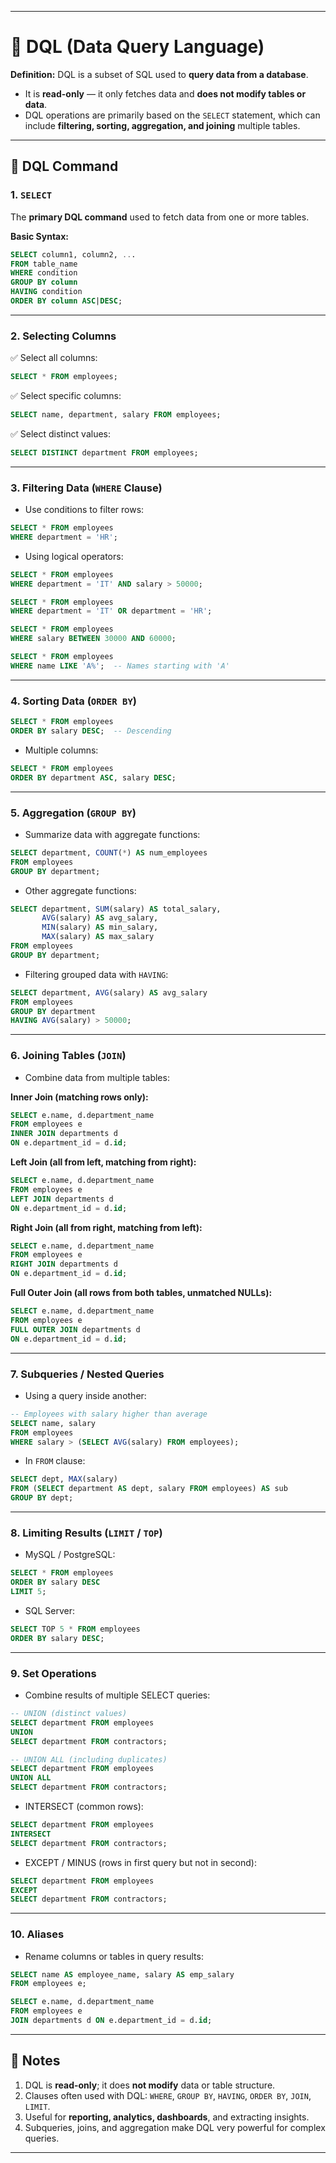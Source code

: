 
---

# 🔎 DQL (Data Query Language)

**Definition:**
DQL is a subset of SQL used to **query data from a database**.

* It is **read-only** — it only fetches data and **does not modify tables or data**.
* DQL operations are primarily based on the `SELECT` statement, which can include **filtering, sorting, aggregation, and joining** multiple tables.

---

## 🔹 DQL Command

### **1. `SELECT`**

The **primary DQL command** used to fetch data from one or more tables.

**Basic Syntax:**

```sql
SELECT column1, column2, ...
FROM table_name
WHERE condition
GROUP BY column
HAVING condition
ORDER BY column ASC|DESC;
```

---

### **2. Selecting Columns**

✅ Select all columns:

```sql
SELECT * FROM employees;
```

✅ Select specific columns:

```sql
SELECT name, department, salary FROM employees;
```

✅ Select distinct values:

```sql
SELECT DISTINCT department FROM employees;
```

---

### **3. Filtering Data (`WHERE` Clause)**

* Use conditions to filter rows:

```sql
SELECT * FROM employees
WHERE department = 'HR';
```

* Using logical operators:

```sql
SELECT * FROM employees
WHERE department = 'IT' AND salary > 50000;

SELECT * FROM employees
WHERE department = 'IT' OR department = 'HR';

SELECT * FROM employees
WHERE salary BETWEEN 30000 AND 60000;

SELECT * FROM employees
WHERE name LIKE 'A%';  -- Names starting with 'A'
```

---

### **4. Sorting Data (`ORDER BY`)**

```sql
SELECT * FROM employees
ORDER BY salary DESC;  -- Descending
```

* Multiple columns:

```sql
SELECT * FROM employees
ORDER BY department ASC, salary DESC;
```

---

### **5. Aggregation (`GROUP BY`)**

* Summarize data with aggregate functions:

```sql
SELECT department, COUNT(*) AS num_employees
FROM employees
GROUP BY department;
```

* Other aggregate functions:

```sql
SELECT department, SUM(salary) AS total_salary,
       AVG(salary) AS avg_salary,
       MIN(salary) AS min_salary,
       MAX(salary) AS max_salary
FROM employees
GROUP BY department;
```

* Filtering grouped data with `HAVING`:

```sql
SELECT department, AVG(salary) AS avg_salary
FROM employees
GROUP BY department
HAVING AVG(salary) > 50000;
```

---

### **6. Joining Tables (`JOIN`)**

* Combine data from multiple tables:

**Inner Join (matching rows only):**

```sql
SELECT e.name, d.department_name
FROM employees e
INNER JOIN departments d
ON e.department_id = d.id;
```

**Left Join (all from left, matching from right):**

```sql
SELECT e.name, d.department_name
FROM employees e
LEFT JOIN departments d
ON e.department_id = d.id;
```

**Right Join (all from right, matching from left):**

```sql
SELECT e.name, d.department_name
FROM employees e
RIGHT JOIN departments d
ON e.department_id = d.id;
```

**Full Outer Join (all rows from both tables, unmatched NULLs):**

```sql
SELECT e.name, d.department_name
FROM employees e
FULL OUTER JOIN departments d
ON e.department_id = d.id;
```

---

### **7. Subqueries / Nested Queries**

* Using a query inside another:

```sql
-- Employees with salary higher than average
SELECT name, salary
FROM employees
WHERE salary > (SELECT AVG(salary) FROM employees);
```

* In `FROM` clause:

```sql
SELECT dept, MAX(salary)
FROM (SELECT department AS dept, salary FROM employees) AS sub
GROUP BY dept;
```

---

### **8. Limiting Results (`LIMIT` / `TOP`)**

* MySQL / PostgreSQL:

```sql
SELECT * FROM employees
ORDER BY salary DESC
LIMIT 5;
```

* SQL Server:

```sql
SELECT TOP 5 * FROM employees
ORDER BY salary DESC;
```

---

### **9. Set Operations**

* Combine results of multiple SELECT queries:

```sql
-- UNION (distinct values)
SELECT department FROM employees
UNION
SELECT department FROM contractors;

-- UNION ALL (including duplicates)
SELECT department FROM employees
UNION ALL
SELECT department FROM contractors;
```

* INTERSECT (common rows):

```sql
SELECT department FROM employees
INTERSECT
SELECT department FROM contractors;
```

* EXCEPT / MINUS (rows in first query but not in second):

```sql
SELECT department FROM employees
EXCEPT
SELECT department FROM contractors;
```

---

### **10. Aliases**

* Rename columns or tables in query results:

```sql
SELECT name AS employee_name, salary AS emp_salary
FROM employees e;

SELECT e.name, d.department_name
FROM employees e
JOIN departments d ON e.department_id = d.id;
```

---

## 📝 Notes

1. DQL is **read-only**; it does **not modify** data or table structure.
2. Clauses often used with DQL: `WHERE`, `GROUP BY`, `HAVING`, `ORDER BY`, `JOIN`, `LIMIT`.
3. Useful for **reporting, analytics, dashboards**, and extracting insights.
4. Subqueries, joins, and aggregation make DQL very powerful for complex queries.

---

